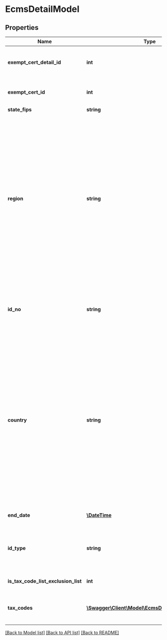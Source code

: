 # EcmsDetailModel

## Properties
Name | Type | Description | Notes
------------ | ------------- | ------------- | -------------
**exempt_cert_detail_id** | **int** | Unique, system-assigned identifier of a ExemptCertDetail record. | 
**exempt_cert_id** | **int** | The calc_id associated with a certificate in CertCapture. | 
**state_fips** | **string** | State FIPS | 
**region** | **string** | Name or ISO 3166 code identifying the region within the country.                This field supports many different region identifiers:   * Two and three character ISO 3166 region codes   * Fully spelled out names of the region in ISO supported languages   * Common alternative spellings for many regions                For a full list of all supported codes and names, please see the Definitions API &#x60;ListRegions&#x60;. | 
**id_no** | **string** | The customer Tax Id Number (tax_number) associated with a certificate. This is same as exemptionNo in Transactions. | [optional] 
**country** | **string** | Name or ISO 3166 code identifying the country.                This field supports many different country identifiers:   * Two character ISO 3166 codes   * Three character ISO 3166 codes   * Fully spelled out names of the country in ISO supported languages   * Common alternative spellings for many countries                For a full list of all supported codes and names, please see the Definitions API &#x60;ListCountries&#x60;. | 
**end_date** | [**\DateTime**](\DateTime.md) | End date of this exempt certificate | [optional] 
**id_type** | **string** | The type of idNo (tax_number) associated with a certificate.  Example: Driver&#39;s Licence Number, Permit Number. | [optional] 
**is_tax_code_list_exclusion_list** | **int** | Is the tax code list an exculsion list? | [optional] 
**tax_codes** | [**\Swagger\Client\Model\EcmsDetailTaxCodeModel[]**](EcmsDetailTaxCodeModel.md) | optional: list of tax code associated with this exempt certificate detail | [optional] 

[[Back to Model list]](../README.md#documentation-for-models) [[Back to API list]](../README.md#documentation-for-api-endpoints) [[Back to README]](../README.md)


